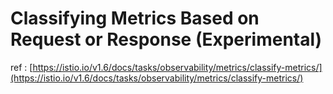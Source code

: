 # Classifying Metrics Based on Request or Response \(Experimental\)

ref : [https://istio.io/v1.6/docs/tasks/observability/metrics/classify-metrics/](https://istio.io/v1.6/docs/tasks/observability/metrics/classify-metrics/)



